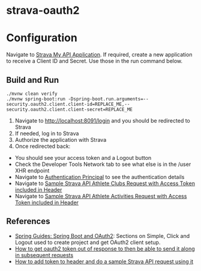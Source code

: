 # strava-oauth2

# Configuration

Navigate to [Strava My API Application](https://www.strava.com/settings/api). If required, create a new application to receive a Client ID and Secret. Use those in the run command below.

## Build and Run

```
./mvnw clean verify
./mvnw spring-boot:run -Dspring-boot.run.arguments=--security.oauth2.client.client-id=REPLACE_ME,--security.oauth2.client.client-secret=REPLACE_ME

```

1. Navigate to [http://localhost:8091/login](http://localhost:8091/login) and you should be redirected to Strava
1. If needed, log in to Strava
1. Authorize the application with Strava
1. Once redirected back:
  * You should see your access token and a Logout button
  * Check the Developer Tools Network tab to see what else is in the /user XHR endpoint
  * Navigate to [Authentication Principal](http://localhost:8091/principal) to see the authentication details
  * Navigate to [Sample Strava API Athlete Clubs Request with Access Token included in Header](http://localhost:8091/athlete/clubs)
  * Navigate to [Sample Strava API Athlete Activities Request with Access Token included in Header](http://localhost:8091/athlete/activities)

## References

* [Spring Guides: Spring Boot and OAuth2](https://spring.io/guides/tutorials/spring-boot-oauth2): Sections on Simple, Click and Logout used to create project and get OAuth2 client setup.
* [How to get oauth2 token out of response to then be able to send it along in subsequent requests](https://stackoverflow.com/questions/27864295/how-to-use-oauth2resttemplate)
* [How to add token to header and do a sample Strava API request using it](https://stackoverflow.com/questions/19238715/how-to-set-an-accept-header-on-spring-resttemplate-request)
